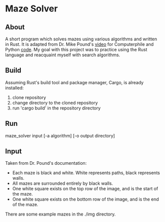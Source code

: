 # Maze Solver  
## About  
A short program which solves mazes using various algorithms and written
in Rust. It is adapted from Dr. Mike Pound's [video](https://www.youtube.com/watch?v=rop0W4QDOUI)
for Computerphile and Python [code](https://github.com/mikepound/mazesolving).
My goal with this project was to practice using the Rust language and reacquaint myself with search algorithms.

## Build  
Assuming Rust's build tool and package manager, Cargo, is already
installed:  
1. clone repository  
2. change directory to the cloned repository  
3. run 'cargo build' in the repository directory  

## Run  
maze_solver input \[-a algorithm\] \[-o output directory\]

## Input  
Taken from Dr. Pound's documentation:  
- Each maze is black and white. White represents paths, black represents
  walls.  
- All mazes are surrounded entirely by black walls.  
- One white square exists on the top row of the image, and is the start
  of the maze.  
- One white square exists on the bottom row of the image, and is the end
  of the maze.  

There are some example mazes in the ./img directory.
